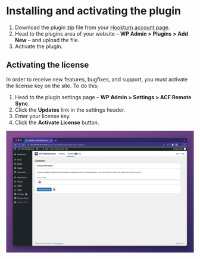 # Installing and activating the plugin

1. Download the plugin zip file from your [Hookturn account page](https://hookturn.io/account).
2. Head to the plugins area of your website – **WP Admin > Plugins > Add New** – and upload the file.
3. Activate the plugin.

## Activating the license

In order to receive new features, bugfixes, and support, you must activate the license key on the site. To do this;

1. Head to the plugin settings page – **WP Admin > Settings > ACF Remote Sync**.
2. Click the **Updates** link in the settings header.
3. Enter your license key.
4. Click the **Activate License** button.

![Activating the license](images/activating-the-license.jpg)